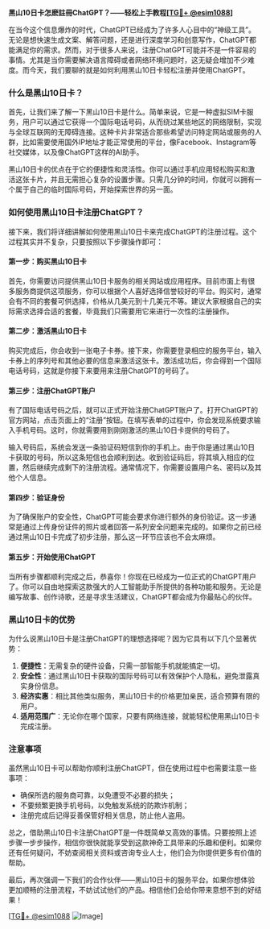 **黑山10日卡怎麽註冊ChatGPT？——轻松上手教程[[TG💪+ @esim1088](https://t.me/s/esim1088)]**

在当今这个信息爆炸的时代，ChatGPT已经成为了许多人心目中的“神级工具”。无论是想快速生成文案、解答问题，还是进行深度学习和创意写作，ChatGPT都能满足你的需求。然而，对于很多人来说，注册ChatGPT可能并不是一件容易的事情。尤其是当你需要解决语言障碍或者网络环境问题时，这无疑会增加不少难度。而今天，我们要聊的就是如何利用黑山10日卡轻松注册并使用ChatGPT。

### 什么是黑山10日卡？

首先，让我们来了解一下黑山10日卡是什么。简单来说，它是一种虚拟SIM卡服务，用户可以通过它获得一个国际电话号码，从而绕过某些地区的网络限制，实现与全球互联网的无障碍连接。这种卡片非常适合那些希望访问特定网站或服务的人群，比如需要使用国外IP地址才能正常使用的平台，像Facebook、Instagram等社交媒体，以及像ChatGPT这样的AI助手。

黑山10日卡的优点在于它的便捷性和灵活性。你可以通过手机应用轻松购买和激活这张卡片，并且无需担心复杂的设置步骤。只需几分钟的时间，你就可以拥有一个属于自己的临时国际号码，开始探索世界的另一面。

### 如何使用黑山10日卡注册ChatGPT？

接下来，我们将详细讲解如何使用黑山10日卡来完成ChatGPT的注册过程。这个过程其实并不复杂，只要按照以下步骤操作即可：

#### 第一步：购买黑山10日卡

首先，你需要访问提供黑山10日卡服务的相关网站或应用程序。目前市面上有很多服务商提供这项服务，你可以根据个人喜好选择信誉较好的平台。购买时，通常会有不同的套餐可供选择，价格从几美元到十几美元不等。建议大家根据自己的实际需求选择合适的套餐，毕竟我们只需要用它来进行一次性的注册操作。

#### 第二步：激活黑山10日卡

购买完成后，你会收到一张电子卡券。接下来，你需要登录相应的服务平台，输入卡券上的序列号和其他必要的信息来激活这张卡。激活成功后，你会得到一个国际电话号码，这就是你接下来要用来注册ChatGPT的号码了。

#### 第三步：注册ChatGPT账户

有了国际电话号码之后，就可以正式开始注册ChatGPT账户了。打开ChatGPT的官方网站，点击页面上的“注册”按钮。在填写表单的过程中，你会发现系统要求输入手机号码。这时，你就需要用到刚刚激活的黑山10日卡提供的号码了。

输入号码后，系统会发送一条验证码短信到你的手机上。由于你是通过黑山10日卡获取的号码，所以这条短信也会顺利到达。收到验证码后，将其填入相应的位置，然后继续完成剩下的注册流程。通常情况下，你需要设置用户名、密码以及其他个人信息。

#### 第四步：验证身份

为了确保账户的安全性，ChatGPT可能会要求你进行额外的身份验证。这一步通常是通过上传身份证件的照片或者回答一系列安全问题来完成的。如果你之前已经通过黑山10日卡完成了初步注册，那么这一环节应该也不会太麻烦。

#### 第五步：开始使用ChatGPT

当所有步骤都顺利完成之后，恭喜你！你现在已经成为一位正式的ChatGPT用户了。你可以自由地探索这款强大的人工智能助手所提供的各种功能和服务。无论是编写故事、创作诗歌，还是寻求生活建议，ChatGPT都会成为你最贴心的伙伴。

### 黑山10日卡的优势

为什么说黑山10日卡是注册ChatGPT的理想选择呢？因为它具有以下几个显著优势：

1. **便捷性**：无需复杂的硬件设备，只需一部智能手机就能搞定一切。
2. **安全性**：通过黑山10日卡获取的国际号码可以有效保护个人隐私，避免泄露真实身份信息。
3. **经济实惠**：相比其他类似服务，黑山10日卡的价格更加亲民，适合预算有限的用户。
4. **适用范围广**：无论你在哪个国家，只要有网络连接，就能轻松使用黑山10日卡完成注册。

### 注意事项

虽然黑山10日卡可以帮助你顺利注册ChatGPT，但在使用过程中也需要注意一些事项：

- 确保所选的服务商可靠，以免遭受不必要的损失；
- 不要频繁更换手机号码，以免触发系统的防欺诈机制；
- 注册完成后记得妥善保管好相关信息，防止他人盗用。

总之，借助黑山10日卡注册ChatGPT是一件既简单又高效的事情。只要按照上述步骤一步步操作，相信你很快就能享受到这款神奇工具带来的乐趣和便利。如果你还有任何疑问，不妨查阅相关资料或咨询专业人士，他们会为你提供更多有价值的帮助。

最后，再次强调一下我们的合作伙伴——黑山10日卡的服务平台。如果你想体验更加顺畅的注册流程，不妨试试他们的产品。相信他们会给你带来意想不到的好结果！

[[TG💪+ @esim1088](https://t.me/s/esim1088) ![Image](https://i.postimg.cc/4NQfJmqS/Snipaste-2025-05-13-00-14-12.png)]